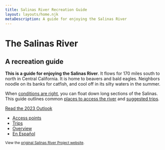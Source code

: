 ```yaml
---
title: Salinas River Recreation Guide
layout: layouts/home.njk
metaDescription: A guide for enjoying the Salinas River
---
```


# The Salinas River

## A recreation guide

**This is a guide for enjoying the Salinas River**. It
flows for 170 miles south to north in Central California. It is home to beavers and bald
eagles. Neighbors noodle on its banks for catfish, and cool off in
its silty waters in the summer.

When [conditions are right](/overview), you can float down long sections of the Salinas. This guide outlines common [places to access the river](/access-points) and [suggested trips](/trips).

<div class="news-callout">

[Read the 2023 Outlook](/news/2023-outlook)

</div>

<nav class="nav-list">
  
  - [Access points](/access-points)
  - [Trips](/trips)
  - [Overview](/overview)
  - [En Español](/es)
  
</nav>

<small class="hidden-sm">View the [original Salinas River Project website](/original).</small>
